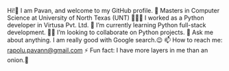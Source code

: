 Hi!👋 I am Pavan, and welcome to my GitHub profile.
📖 Masters in Computer Science at University of North Texas (UNT)
🧑🏻‍💻 I worked as a Python developer in Virtusa Pvt. Ltd.
🌱 I’m currently learning Python full-stack development.
🙏🏻 I’m looking to collaborate on Python projects.
💬 Ask me about anything. I am really good with Google search.😉
📫 How to reach me: rapolu.pavann@gmail.com
⚡ Fun fact: I have more layers in me than an onion.🧅
<!---
PavanR28/PavanR28 is a ✨ special ✨ repository because its `README.md` (this file) appears on your GitHub profile.
You can click the Preview link to take a look at your changes.
--->
